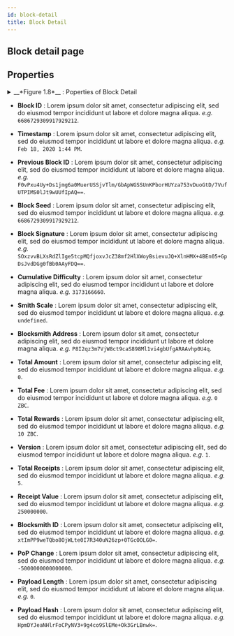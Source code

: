 ```yaml
---
id: block-detail
title: Block Detail
---
```


## Block detail page

## Properties

<details>
  <summary>__*Figure 1.8*__ : Poperties of Block Detail</summary>
  </br>
  ![Figure 1.8 Graph of Latest Blocks and Transactions](assets/img/zoobc_explorer_block_detail_properties.png)
</details>

* **Block ID** : Lorem ipsum dolor sit amet, consectetur adipiscing elit, sed do eiusmod tempor incididunt ut labore et dolore magna aliqua. _e.g._ `6686729309917929212`.

* **Timestamp** : Lorem ipsum dolor sit amet, consectetur adipiscing elit, sed do eiusmod tempor incididunt ut labore et dolore magna aliqua. _e.g._ `Feb 18, 2020 1:44 PM`.

* **Previous Block ID** : Lorem ipsum dolor sit amet, consectetur adipiscing elit, sed do eiusmod tempor incididunt ut labore et dolore magna aliqua. _e.g._ `F0vPxu4Uy+Ds1jmg6a0MuerUSSjvTlm/GbApWGSSUnKPborHUYza753vDuoGtD/7VufUTPIMS0lJt9wUUfIpAQ==`.

* **Block Seed** : Lorem ipsum dolor sit amet, consectetur adipiscing elit, sed do eiusmod tempor incididunt ut labore et dolore magna aliqua. _e.g._ `6686729309917929212`.

* **Block Signature** : Lorem ipsum dolor sit amet, consectetur adipiscing elit, sed do eiusmod tempor incididunt ut labore et dolore magna aliqua. _e.g._ `SOxzvvBLXsRdZlIge5tcpMQfjoxvJcZ38mf2HlXWoyBsievuJQ+XlnHMX+4BEn05+GpDsJvdDGg0fBb0AAyFDQ==`.

* **Cumulative Difficulty** : Lorem ipsum dolor sit amet, consectetur adipiscing elit, sed do eiusmod tempor incididunt ut labore et dolore magna aliqua. _e.g._ `3173166660`.

* **Smith Scale** : Lorem ipsum dolor sit amet, consectetur adipiscing elit, sed do eiusmod tempor incididunt ut labore et dolore magna aliqua. _e.g._ `undefined`.

* **Blocksmith Address** : Lorem ipsum dolor sit amet, consectetur adipiscing elit, sed do eiusmod tempor incididunt ut labore et dolore magna aliqua. _e.g._ `P8I2qz3m7VjW8ct9caS898Ml1vi4gbUfgARAAvhp0U4q`.

* **Total Amount** : Lorem ipsum dolor sit amet, consectetur adipiscing elit, sed do eiusmod tempor incididunt ut labore et dolore magna aliqua. _e.g._ `0`.

* **Total Fee** : Lorem ipsum dolor sit amet, consectetur adipiscing elit, sed do eiusmod tempor incididunt ut labore et dolore magna aliqua. _e.g._ `0 ZBC`.

* **Total Rewards** : Lorem ipsum dolor sit amet, consectetur adipiscing elit, sed do eiusmod tempor incididunt ut labore et dolore magna aliqua. _e.g._ `10 ZBC`.

* **Version** : Lorem ipsum dolor sit amet, consectetur adipiscing elit, sed do eiusmod tempor incididunt ut labore et dolore magna aliqua. _e.g._ `1`.

* **Total Receipts** : Lorem ipsum dolor sit amet, consectetur adipiscing elit, sed do eiusmod tempor incididunt ut labore et dolore magna aliqua. _e.g._ `5`.

* **Receipt Value** : Lorem ipsum dolor sit amet, consectetur adipiscing elit, sed do eiusmod tempor incididunt ut labore et dolore magna aliqua. _e.g._ `250000000`.

* **Blocksmith ID** : Lorem ipsum dolor sit amet, consectetur adipiscing elit, sed do eiusmod tempor incididunt ut labore et dolore magna aliqua. _e.g._ `xtImPP9weTQbo8OjWLte0I7R340uN26zp+0TGcOOLG0=`.

* **PoP Change** : Lorem ipsum dolor sit amet, consectetur adipiscing elit, sed do eiusmod tempor incididunt ut labore et dolore magna aliqua. _e.g._ `-5000000000000000`.

* **Payload Length** : Lorem ipsum dolor sit amet, consectetur adipiscing elit, sed do eiusmod tempor incididunt ut labore et dolore magna aliqua. _e.g._ `0`.

* **Payload Hash** : Lorem ipsum dolor sit amet, consectetur adipiscing elit, sed do eiusmod tempor incididunt ut labore et dolore magna aliqua. _e.g._ `HpmDYJeaNHlrFoCPyNV3+9g4co9SlEMe+Ok3GrLBnwk=`.
